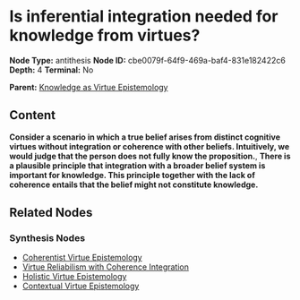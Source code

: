 # Is inferential integration needed for knowledge from virtues?

**Node Type:** antithesis
**Node ID:** cbe0079f-64f9-469a-baf4-831e182422c6
**Depth:** 4
**Terminal:** No

**Parent:** [Knowledge as Virtue Epistemology](knowledge-as-virtue-epistemology-synthesis-b98a7a46-26ec-4fec-a2bc-2b14cd2185f0.md)

## Content

**Consider a scenario in which a true belief arises from distinct cognitive virtues without integration or coherence with other beliefs. Intuitively, we would judge that the person does not fully know the proposition.**, **There is a plausible principle that integration with a broader belief system is important for knowledge. This principle together with the lack of coherence entails that the belief might not constitute knowledge.**

## Related Nodes

### Synthesis Nodes

- [Coherentist Virtue Epistemology](coherentist-virtue-epistemology-synthesis-64313889-0a61-4393-b707-cda6ed634a25.md)
- [Virtue Reliabilism with Coherence Integration](virtue-reliabilism-with-coherence-integration-synthesis-2babd6de-48ab-4dde-adce-5e315d0a07e7.md)
- [Holistic Virtue Epistemology](holistic-virtue-epistemology-synthesis-e95fce18-7f60-42a7-ac77-5d07c1def37b.md)
- [Contextual Virtue Epistemology](contextual-virtue-epistemology-synthesis-3a7f8306-371c-4b29-82cb-70b8e3b4921a.md)

